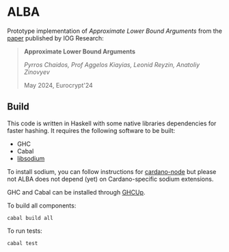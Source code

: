 # ALBA

Prototype implementation of _Approximate Lower Bound Arguments_ from the [paper](https://iohk.io/en/research/library/papers/approximate-lower-bound-arguments/) published by IOG Research:

> **Approximate Lower Bound Arguments**
>
> _Pyrros Chaidos, Prof Aggelos Kiayias, Leonid Reyzin, Anatoliy Zinovyev_
>
> May 2024, Eurocrypt'24

## Build

This code is written in Haskell with some native libraries dependencies for faster hashing. It requires the following software to be built:

* GHC
* Cabal
* [libsodium](https://doc.libsodium.org/)

To install sodium, you can follow instructions for [cardano-node](https://developers.cardano.org/docs/get-started/installing-cardano-node/#downloading--compiling) but please not ALBA does not depend (yet) on Cardano-specific sodium extensions.

GHC and Cabal can be installed through [GHCUp](https://www.haskell.org/ghcup/).

To build all components:

```
cabal build all
```

To run tests:

```
cabal test
```
